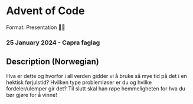 # Advent of Code
Format: Presentation 👨‍🏫

### 25 January 2024 - Capra faglag

## Description (Norwegian)
Hva er dette og hvorfor i all verden gidder vi å bruke så mye tid på det i en hektisk førjulstid? Hvilken type problemløser er du og hvilke fordeler/ulemper gir det? Til slutt skal han røpe hemmeligheten for hva du bør gjøre for å vinne!